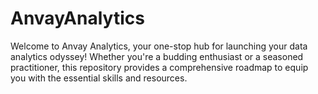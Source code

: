 # AnvayAnalytics
Welcome to Anvay Analytics, your one-stop hub for launching your data analytics odyssey! Whether you're a budding enthusiast or a seasoned practitioner, this repository provides a comprehensive roadmap to equip you with the essential skills and resources.

